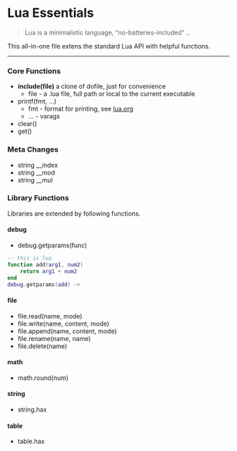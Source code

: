 # Lua Essentials

> Lua is a minimalistic language, “no-batteries-included” ..

This all-in-one file extens the standard Lua API with helpful functions.

---

### Core Functions

- **include(**file**)**  a clone of dofile, just for convenience
	- file - a .lua file, full path or local to the current executable
- printf(fmt, ...)
	- fmt - format for printing, see [lua.org](http://lua.org)
    - ... - varags
- clear()
- get()

### Meta Changes

- string __index
- string __mod
- string __mul

### Library Functions

Libraries are extended by following functions.

#### debug

- debug.getparams(func)
```lua
-- this is lua
function add(arg1, num2)
	return arg1 + num2
end
debug.getparams(add) ->
```

#### file

- file.read(name, mode)
- file.write(name, content, mode)
- file.append(name, content, mode)
- file.rename(name, name)
- file.delete(name)

#### math

- math.round(num)

#### string

- string.hax

#### table

- table.hax

